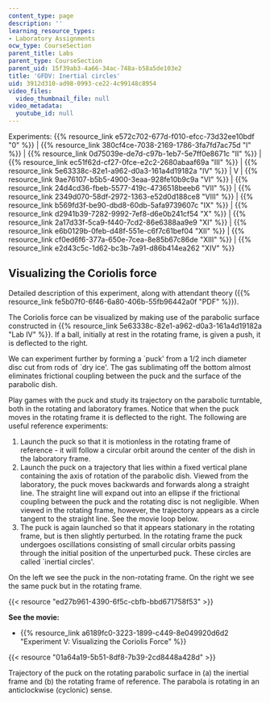 ```yaml
---
content_type: page
description: ''
learning_resource_types:
- Laboratory Assignments
ocw_type: CourseSection
parent_title: Labs
parent_type: CourseSection
parent_uid: 15f39ab3-4a66-34ac-748a-b58a5de103e2
title: 'GFDV: Inertial circles'
uid: 3912d310-ad98-0993-ce22-4c99148c8954
video_files:
  video_thumbnail_file: null
video_metadata:
  youtube_id: null
---
```


Experiments: {{% resource_link e572c702-677d-f010-efcc-73d32ee10bdf "0" %}} | {{% resource_link 380cf4ce-7038-2169-1786-3fa7fd7ac75d "I" %}} | {{% resource_link 0d75039e-de7d-c97b-1eb7-5e7ff0e8671c "II" %}} | {{% resource_link ec51f62d-cf27-0fce-e2c2-2680abaaf69a "III" %}} | {{% resource_link 5e63338c-82e1-a962-d0a3-161a4d19182a "IV" %}} | V | {{% resource_link 9ae76107-b5b5-4900-3eaa-928fe10b9c9a "VI" %}} | {{% resource_link 24d4cd36-fbeb-5577-419c-4736518beeb6 "VII" %}} | {{% resource_link 2349d070-58df-2972-1363-e52d0d188ce8 "VIII" %}} | {{% resource_link b569fd3f-be90-dbd8-60db-5afa9739607c "IX" %}} | {{% resource_link d2941b39-7282-9992-7ef8-d6e0b241cf54 "X" %}} | {{% resource_link 2a17d33f-5ca9-f440-7cd2-86e6388aa9e9 "XI" %}} | {{% resource_link e6b0129b-0feb-d48f-551e-c6f7c61bef04 "XII" %}} | {{% resource_link cf0ed6f6-377a-650e-7cea-8e85b67c86de "XIII" %}} | {{% resource_link e2d43c5c-1d62-bc3b-7a91-d86b414ea262 "XIV" %}}

Visualizing the Coriolis force
------------------------------

Detailed description of this experiment, along with attendant theory ({{% resource_link fe5b07f0-6f46-6a80-406b-55fb96442a0f "PDF" %}}).

The Coriolis force can be visualized by making use of the parabolic surface constructed in {{% resource_link 5e63338c-82e1-a962-d0a3-161a4d19182a "Lab IV" %}}. If a ball, initially at rest in the rotating frame, is given a push, it is deflected to the right.

We can experiment further by forming a &grave;puck' from a 1/2 inch diameter disc cut from rods of &grave;dry ice'. The gas sublimating off the bottom almost eliminates frictional coupling between the puck and the surface of the parabolic dish.

Play games with the puck and study its trajectory on the parabolic turntable, both in the rotating and laboratory frames. Notice that when the puck moves in the rotating frame it is deflected to the right. The following are useful reference experiments:

1.  Launch the puck so that it is motionless in the rotating frame of reference - it will follow a circular orbit around the center of the dish in the laboratory frame.
2.  Launch the puck on a trajectory that lies within a fixed vertical plane containing the axis of rotation of the parabolic dish. Viewed from the laboratory, the puck moves backwards and forwards along a straight line. The straight line will expand out into an ellipse if the frictional coupling between the puck and the rotating disc is not negligible. When viewed in the rotating frame, however, the trajectory appears as a circle tangent to the straight line. See the movie loop below.
3.  The puck is again launched so that it appears stationary in the rotating frame, but is then slightly perturbed. In the rotating frame the puck undergoes oscillations consisting of small circular orbits passing through the initial position of the unperturbed puck. These circles are called &grave;inertial circles'.

On the left we see the puck in the non-rotating frame. On the right we see the same puck but in the rotating frame.

{{< resource "ed27b961-4390-6f5c-cbfb-bbd671758f53" >}}

**See the movie:**

*   {{% resource_link a6189fc0-3223-1899-c449-8e049920d6d2 "Experiment V: Visualizing the Coriolis Force" %}}

{{< resource "01a64a19-5b51-8df8-7b39-2cd8448a428d" >}}

Trajectory of the puck on the rotating parabolic surface in (a) the inertial frame and (b) the rotating frame of reference. The parabola is rotating in an anticlockwise (cyclonic) sense.